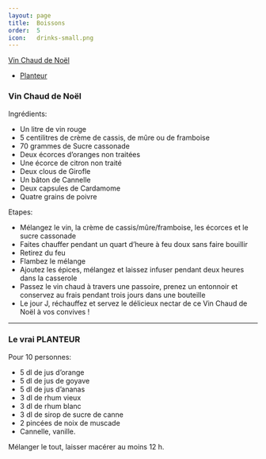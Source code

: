 ```yaml
---
layout: page
title:  Boissons
order:  5
icon:   drinks-small.png
---
```


[Vin Chaud de Noël](/boissons#vin-chaud)
- [Planteur](/boissons#planteur)

### <a name="vin-chaud"></a> Vin Chaud de Noël

Ingrédients:

- Un litre de vin rouge
- 5 centilitres de crème de cassis, de mûre ou de framboise
- 70 grammes de Sucre cassonade
- Deux écorces d’oranges non traitées
- Une écorce de citron non traité
- Deux clous de Girofle
- Un bâton de Cannelle
- Deux capsules de Cardamome
- Quatre grains de poivre

Etapes:

- Mélangez le vin, la crème de cassis/mûre/framboise, les écorces et le sucre
cassonade
- Faites chauffer pendant un quart d’heure à feu doux sans faire bouillir
- Retirez du feu
- Flambez le mélange
- Ajoutez les épices, mélangez et laissez infuser pendant deux heures dans la casserole
- Passez le vin chaud à travers une passoire, prenez un entonnoir et conservez au frais pendant trois jours dans une bouteille
- Le jour J, réchauffez et servez le délicieux nectar de ce Vin Chaud de Noël à
vos convives !

_______________________

### <a name="planteur"></a> Le vrai PLANTEUR

Pour 10 personnes:

- 5 dl de jus d’orange
- 5 dl de jus de goyave
- 5 dl de jus d’ananas
- 3 dl de rhum vieux
- 3 dl de rhum blanc
- 3 dl de sirop de sucre de canne
- 2 pincées de noix de muscade
- Cannelle, vanille.

Mélanger le tout, laisser macérer au moins 12 h.
